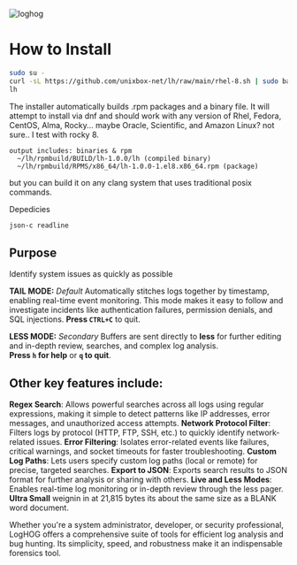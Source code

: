 ![loghog](https://github.com/unixbox-net/loghog/assets/104218206/351322c5-0962-427c-bb4c-2eb3ac3244c1)

# How to Install

  ```bash
  sudo su -
  curl -sL https://github.com/unixbox-net/lh/raw/main/rhel-8.sh | sudo bash
  lh
  ```
  
  The installer automatically builds .rpm packages and a binary file. It will attempt to install
  via dnf and should work with any version of Rhel, Fedora, CentOS, Alma, Rocky... maybe Oracle, Scientific, 
  and Amazon Linux? not sure.. I test with rocky 8. 

    output includes: binaries & rpm
      ~/lh/rpmbuild/BUILD/lh-1.0.0/lh (compiled binary)
      ~/lh/rpmbuild/RPMS/x86_64/lh-1.0.0-1.el8.x86_64.rpm (package)

  but you can build it on any clang system that uses traditional posix commands.
  
  Depedicies
  ```bash
  json-c readline
  ```

## Purpose

Identify system issues as quickly as possible

**TAIL MODE:**  *Default*
Automatically stitches logs together by timestamp, enabling real-time event monitoring. This mode makes it 
easy to follow and investigate incidents like authentication failures, permission denials, and SQL 
injections. **Press `CTRL+C`** to quit.

**LESS MODE:**  *Secondary*
Buffers are sent directly to **less** for further editing and in-depth review, searches, and complex log analysis.  
**Press `h` for help** or **`q` to quit**.

## Other key features include:
  
**Regex Search**: Allows powerful searches across all logs using regular expressions, making it simple to detect patterns like IP addresses, error messages, and unauthorized access attempts.
**Network Protocol Filter**: Filters logs by protocol (HTTP, FTP, SSH, etc.) to quickly identify network-related issues.
**Error Filtering**: Isolates error-related events like failures, critical warnings, and socket timeouts for faster troubleshooting.
**Custom Log Paths**: Lets users specify custom log paths (local or remote) for precise, targeted searches.
**Export to JSON**: Exports search results to JSON format for further analysis or sharing with others.
**Live and Less Modes**: Enables real-time log monitoring or in-depth review through the less pager.
**Ultra Small** weignin in at 21,815 bytes its about the same size as a BLANK word document.

Whether you're a system administrator, developer, or security professional, LogHOG offers a comprehensive suite of tools for efficient log analysis and bug hunting. Its simplicity, speed, and robustness make it an indispensable forensics tool.
